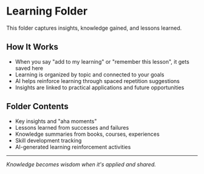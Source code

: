 # Learning Folder

This folder captures insights, knowledge gained, and lessons learned.

## How It Works
- When you say "add to my learning" or "remember this lesson", it gets saved here
- Learning is organized by topic and connected to your goals
- AI helps reinforce learning through spaced repetition suggestions
- Insights are linked to practical applications and future opportunities

## Folder Contents
- Key insights and "aha moments"
- Lessons learned from successes and failures
- Knowledge summaries from books, courses, experiences
- Skill development tracking
- AI-generated learning reinforcement activities

---

*Knowledge becomes wisdom when it's applied and shared.*
